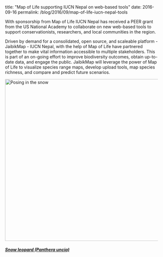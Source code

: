 title: "Map of Life supporting IUCN Nepal on web-based tools"
date: 2016-09-16
permalink: /blog/2016/09/map-of-life-iucn-nepal-tools

With sponsorship from Map of Life IUCN Nepal has received a PEER grant from the US National Academy to collaborate on 
new web-based tools to support conservationists, researchers, and local communities in the region.


Driven by demand for a consolidated, open source, and scaleable platform - JaibikMap - IUCN Nepal, with the help of 
Map of Life have partnered together to make vital information accessible to multiple stakeholders. This is part of an 
on-going effort to improve biodiversity outcomes, obtain up-to-date data, and engage the public. JaibikMap will 
leverage the power of Map of Life to visualize species range maps, develop upload tools, map species richness, and 
compare and predict future scenarios.

<div class="row padded">
    <div class="col-md-12 padded">
        <div class=" center-block">
        <a data-flickr-embed="true"  href="https://www.flickr.com/photos/tambako/8584514936/" title="Posing in the snow"><img src="https://c1.staticflickr.com/9/8389/8584514936_d0af99da01_c.jpg" width="800" height="533" alt="Posing in the snow"></a><script async src="//embedr.flickr.com/assets/client-code.js" charset="utf-8"></script>
        <div class="caption centered"><h5><em><a href="https://mol.org/species/Panthera_uncia?region=nepal">Snow leopard (Panthera uncia)</a></em></h5></div>
        </div>
    </div>
</div>

